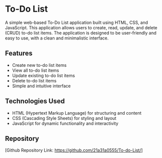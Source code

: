 # To-Do List

A simple web-based To-Do List application built using HTML, CSS, and JavaScript. This application allows users to create, read, update, and delete (CRUD) to-do list items. The application is designed to be user-friendly and easy to use, with a clean and minimalistic interface.

## Features

* Create new to-do list items
* View all to-do list items
* Update existing to-do list items
* Delete to-do list items
* Simple and intuitive interface

## Technologies Used

* HTML (Hypertext Markup Language) for structuring and content
* CSS (Cascading Style Sheets) for styling and layout
* JavaScript for dynamic functionality and interactivity

## Repository

[Github Repository Link: https://github.com/21a31a0555/To-do-List/]
